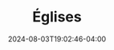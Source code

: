 ---
title: "Églises"
date: 2024-08-03T19:02:46-04:00
draft: false
type: "single"
url: "/fr/churches/"
---